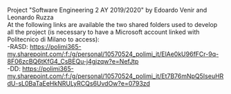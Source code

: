 Project "Software Engineering 2 AY 2019/2020" by Edoardo Venir and Leonardo Ruzza
<br/>
At the following links are available the two shared folders used to develop all the project (is necessary to have a Microsoft account linked with Politecnico di Milano to access):
<br/>
-RASD: https://polimi365-my.sharepoint.com/:f:/g/personal/10570524_polimi_it/ElAe0kU96fFCr-9q-8F06zcBQ6tKfG4_CsBEQu-j4gjzqw?e=NefJtp
<br/>
-DD: https://polimi365-my.sharepoint.com/:f:/g/personal/10570524_polimi_it/Et7B76mNpQ5IseuHRdU-sL0BaTaEeHkNRULyRCQs6UvdOw?e=0793zd

